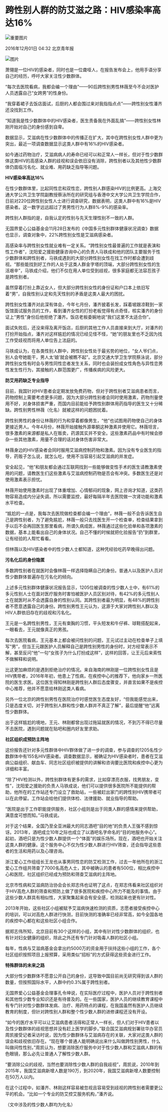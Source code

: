 # 跨性别人群的防艾滋之路：HIV感染率高达16%

![重要图片](http://i2.chinanews.com/thumbnailzhi44.png)

2016年12月01日 04:32 北京青年报

![图片](http://www.chinanews.com/cr/2016/1201/1814589547)

萧翎是一位HIV的感染者，同时也是一位聋哑人，在报告发布会上，他用手语分享自己的经历，呼吁大家关注性少数群体。

“每次去医院看病，我都会编一个理由”——90后跨性别男性林薇至今不会对医护人员透露自己“女跨男”的性身份。

“我穿着裙子去饭店面试，后厨的人都会围过来对我指指点点”——跨性别女性潘齐还没找到工作。

“知道我是性少数群体中的HIV感染者，医生责备我在外面乱搞”——跨性别女性林刚开始对自己的身份感到自卑。

数据显示，艾滋病在性少数群体中的传播正在扩大，其中在跨性别女性人群中更为突出，最近一项调查数据显示这类人群中有16%的HIV感染者。

如今通过药物治疗，艾滋病病人的寿命已经可以和正常人一样长，但对于性少数群体这类HIV的高感染人群的歧视和误会依旧没有消除，跨性别者以及其他性少数群体仍面临污名化、就业难、用药缺乏指导等问题。

**HIV感染率高达16%**

在性少数群体里，比起同性恋和双性恋，跨性别人群感染HIV的比例更高。上海交通大学公共卫生学院副教授蔡泳所在的研究组与香港中文大学公共卫生学院合作，日前对220位跨性别女性人士进行调查研究，数据表明，这类人群中有16%是HIV感染者。这一数字远远超过了男男性行为人群8%-9%的感染率。

跨性别人群指的是，自我认定的性别与先天生理性别不一致的人群。

无国界爱心公益基金会11月28日发布的《中国多元性别群体健康状况调查》数据也显示，调查对象中，22%跨性别女性是艾滋病感染者。

高感染率与跨性别女性就业难有一定关系。“跨性别女性最普遍的工作就是表演和性工作者”，沈阳爱之援助健康咨询中心的负责人马铁成和他的团队主要服务于性少数群体和跨性别者，马铁成遇到的大部分跨性别女性在找工作时都会遭到歧视。“那些能找到好工作的人处于这类人群金字塔的顶端，大部分跨性别女性的生活艰辛”，马铁成介绍，他们不仅在用人单位受到歧视，很多家庭都无法容忍孩子是跨性别者。

虽然穿着打扮上靠近女人，但大部分跨性别女性的身份证和户口本上依旧写着“男”，自我性别认定和先天性别的矛盾是这类人最大的困扰。

跨性别女性潘齐对此深有体会，今年七月份，潘齐披着长发，踩着坡跟凉鞋到一家饭馆面试服务员的工作，看到潘齐女性的打扮老板觉得有点奇怪，核实潘齐的身份证上“男性”身份后他拒绝了潘齐。饭店老板委婉地说“我们这里不太适合你”。

面试失败后，还没来得及离开饭店，后厨的其他工作人员直接来到大厅，对潘齐的打扮开始指点，潘齐对这样尴尬的情况已经见怪不怪，“她”的朋友里也不乏因为找工作受歧视而将用人单位告上法庭的。

马铁成认为，在各类性别人群中，跨性别女性处于最劣势的地位，“女人爷们点，别人会夸她能干，男人太‘娘’就会被瞧不起”。北京交通大学卫生学院蔡泳说，部分跨性别女性有时会与男性同性恋者发生关系，同时也会装扮成女性角色与异性恋男性发生性行为，其接触的人群范围更广，传播疾病的风险更大。

**防艾用药缺乏专业指导**

目前，我国针对HIV患者会定期发放免费药物，但对于跨性别者艾滋病患者而言，药物控制上需要考虑更多问题，因为大部分跨性别者会同时使用激素，药物剂量使用不好，对身体损害严重，而国内目前能给予跨性别群体用药指导的医生又十分稀缺。跨性别男性林薇（化名）就被这样的问题困扰着。

跨性别男性的身份让林薇的行为和穿着都像男生，“他”也试图用药物使自己的身体更接近男人。今年4月份，林薇开始接触外源睾酮这种激素并使用它。林薇坦言，很多激素的来源都是私人在贩卖，药源其实并不安全。这些激素药品中有时候会掺杂一些其他激素，用量不合理的话对身体伤害非常大。

林薇身边的HIV感染者会同时服用艾滋病控制药物和激素。因为没有专业医生的指导，药贩子怎么说，就怎么吃，使用不当容易引起艾滋病的并发症。

安全起见，“他”和朋友都会通过互联网找到一些能够做变性手术的医生请教激素使用的问题，请教医生们这些激素与艾滋病控制药物是否会有冲突。多数医生还是对使用激素表示担忧。

林薇开始使用激素时出现了体重增加、心情郁闷的现象，网上咨询才知道，这类药物容易造成内分泌失调，所以需要监控，最好每隔半年去医院做一次肾功能和激素水平检查。

“尴尬的一点是，我每次去医院做检查都会编一个理由”，林薇一般不会告诉医生自己是跨性别者，为了避免尴尬，林薇一般只去找医生开一个检查单，检查结果拿到手以后不会再回医生那里看病，所谓久病成医，林薇通过这些化验单和各项激素的数据，基本上能看出自己的身体状况。自己不懂的时候就把化验报告“扔”到群里，让有经验的人帮忙看看。

但林薇以及HIV感染者中的性少数人士都知道，这种凭经验吃药早晚得出问题。

**污名化后的身份隐匿**

多数跨性别者在就医时会像林薇一样选择隐瞒自己的身份。普通人以及医护人员对性少数群体普遍存在污名化的倾向。

上述多元性别群体健康状况报告显示，1205位被调查的性少数人士中，有61%的多元性别人士在面对医疗服务时害怕被医护人员区别对待，有42%的多元性别人士在就医时从不会透露自身的性别认同。其跨性别者最为明显，有48%的跨性别者不愿意透露自己的身份。跨性别男性王元认为，这源于大家对跨性别人群以及HIV人群依旧存在的歧视和污名化。

王元是一名跨性别男性，王元有束胸的习惯，平头短发和牛仔裤、球鞋搭配起来，一眼看去，王元就像真正的男孩。

每次去医院看病，王元基本上都会被问性别的问题，王元试过主动在检查单子上填写“男”，但当王元跟医护人员解释自己是跨性别男性的身份时，对方经常表示不解，甚至反问“他”一句“女孩子为什么打扮成这样”，这样的回答，让王元后来索性不做解释和说明。

比这更加麻烦的是遇到拒绝治疗的情况。来自海南的林刚是一位跨性别女性且是HIV携带者，2016年年初，他患上了性病，在疾控中心的推荐下，他向家乡一所医院的医生求医。这位医生得知林刚是跨性别人群后态度骤变，并直言如果不是疾控中心推荐，他并不愿意给林刚这类人看病。

另外一位北京的跨性别男性在医院治疗时感觉医生态度友好，“但我能感觉出来，只是态度关切，对于跨性别人群和性少数人群并不真正了解”，最后提醒“他”远离性少数群体。

出于这样尴尬的境地，王元、林刚都曾出现过拖延就医的情况，不到万不得已尽量不去医院，遇到问题就在贴吧和圈内好友里求助。

**社区组织成预防主阵地**

这份报告还针对多元性群体中HIV群体做了进一步的调查，参与调查的1205名性少数群体中有155名HIV感染者。调查数据显示，被确证为HIV感染者时，患者在艾滋病公益组织、献血车、同志社区组织被提供的讲解和咨询要比医院和疾控中心更为详细和丰富。

“除了HIV检测以外，跨性别群体有更多的需求，比如穿漂亮衣服，找男朋友，变性”，沈阳爱之援助的负责人马铁成说，他们可以提供很多医院所不能提供的帮助，他所在的工作站还专门设立了救助站，一些被赶出家门的跨性别HIV携带者可以在此停留。工作站会给他们提供体检、法律援助、就业指导的帮助。

“医院是出于工作职能提供服务，社区小组则是出于同类人群的感情来提供帮助，满意度可想而知。”马铁成说。

对于这个结果，全国乃至全亚洲最大的同志酒吧“目的地”的负责人王强不感到惊讶。2013年，酒吧成立10年之际也成立了以酒吧名字命名的“目的地服务中心”。起初，酒吧只是为性少数人群提供一个“体面”的娱乐场所。现在，酒吧也开始关注这类人群的健康。这个服务中心不仅为性少数人群进行HIV筛查，还会指导这些患者的生活和用药以及心理咨询。

浙江爱心工作组组长王龙也从事男同性恋的防艾检测工作，过去一年他所在的浙江爱心工作组共筛查了7000名高危人士，其中被确认的患者有500位，相比疾控中心和医院，社区组织已经成为预防和筛查艾滋病的主阵地。

北京市性病和艾滋病防治协会会长郑志伟也证明了这点，在郑志伟看来社区组织对于HIV高危人群的筛查和预防上做了很多医院和疾控中心所力不能及的事情。由于这些少数人群具有相似性，大家聚集起来会有安全感，检测起来也更有针对性。

2013年开始，这些社区小组被赋予艾滋病快速检测的资质，志愿者接受疾控中心的培训，可以对高危人群进行快测，目前快测的准确率已经非常高，如今全国各地的疾控中心都在和这些社区小组合作。

据郑志伟所知，北京目前有30个这样的小组，其中有针对性少数群体的组织，也有针对妇女健康的组织，除此之外还有专门针对吸毒人群的社区小组。

每年，性病与艾滋病基金会拿出约5000万的资金用于扶持这些小组的工作，各个社区组织按照项目上报预算，采用类似“招标”的方式获得这些资金进行工作。

**特殊群体的未来之路**

大部分性少数群体不愿意公开自己的身份，这导致中国目前尚无研究得到该人群的数量，但按照国际水平，人群中约0.3%属于跨性别者。

无国界爱心公益基金会理事孔令坤说，在实际医疗过程中，医护人员对于跨性别者和其他性少数专业知识还是有待普及的。在一些国家，医护人员的继续教育课程中有专门针对性少数群体发病、治疗、用药特点的课程，在我国虽然有医护人员继续教育的制度，但针对跨性别人群和整个性少数人群的进修课程还没有开设。

“如今的医疗水平可以让艾滋病患者活得和正常人一样长，但人们对于HIV患者以及性少数群体的歧视思想并没有赶上医学的脚步。”联合国艾滋病规划署驻华办官员周凯接受记者采访时说，因为性少数群体与艾滋病存在的关联，大家对这类人群的误会和歧视依旧存在。“现在哪个普通人能明确说出来什么叫做跨性别男性，什么叫做间性性别，”周凯认为，想要消除医疗服务中对于性少数人群和艾滋病人群的有色眼镜，那么必先让普通人了解性少数人群。

“要消除公众的歧视，当然也要消除性少数人群的自我歧视”，周凯说，2010年到2015年，我国艾滋病新增人数是190万，到2020年，我国艾滋病新增人数要控制在50万人以内。

在这个过程中，如潘齐、林刚这样容易被忽视且容易受到歧视的跨性别者需要更公平的机会。“比如一个专业的防艾控艾服务机构，”潘齐说。

（文中涉及的性少数人群均为化名）